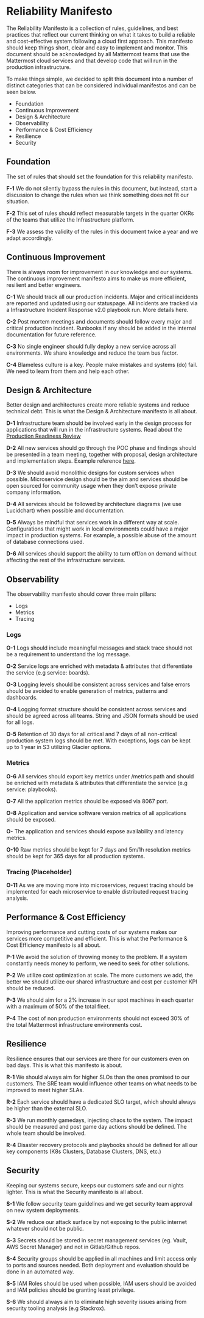 # Reliability Manifesto

The Reliability Manifesto is a collection of rules, guidelines, and best practices that reflect our current thinking on what it takes to build a reliable and cost-effective system following a cloud first approach. This manifesto should keep things short, clear and easy to implement and monitor. This document should be acknowledged by all Mattermost teams that use the Mattermost cloud services and that develop code that will run in the production infrastructure.

To make things simple, we decided to split this document into a number of distinct categories that can be considered individual manifestos and can be seen below. 

- Foundation
- Continuous Improvement 
- Design & Architecture 
- Observability 
- Performance & Cost Efficiency
- Resilience
- Security

## Foundation
The set of rules that should set the foundation for this reliability manifesto.

**F-1** We do not silently bypass the rules in this document, but instead, start a discussion to change the rules when we think something does not fit our situation.

**F-2** This set of rules should reflect measurable targets in the quarter OKRs of the teams that utilize the Infrastructure platform. 

**F-3** We assess the validity of the rules in this document twice a year and we adapt accordingly.

## Continuous Improvement

There is always room for improvement in our knowledge and our systems. The continuous improvement manifesto aims to make us more efficient, resilient and better engineers.

**C-1** We should track all our production incidents. Major and critical incidents are reported and updated using our statuspage. All incidents are tracked via a Infrastructure Incident Response v2.0 playbook run. More details here.

**C-2** Post mortem meetings and documents should follow every major and critical production incident. Runbooks if any should be added in the internal documentation for future reference.

**C-3** No single engineer should fully deploy a new service across all environments. We share knowledge and reduce the team bus factor. 

**C-4** Blameless culture is a key. People make mistakes and systems (do) fail. We need to learn from them and help each other. 

## Design & Architecture

Better design and architectures create more reliable systems and reduce technical debt. This is what the Design & Architecture manifesto is all about. 

**D-1** Infrastructure team should be involved early in the design process for applications that will run in the infrastructure systems. Read about the [Production Readiness Review](/operations/research-and-development/engineering/infrastructure-engineering/production-readiness-review.md)

**D-2** All new services should go through the POC phase and findings should be presented in a team meeting, together with proposal, design architecture and implementation steps. Example reference [here](https://docs.google.com/document/d/1KZlemVB_75Xv4CDao5bcWpKml3fHbpcoAk_gWl8nFSY/edit).

**D-3** We should avoid monolithic designs for custom services when possible. Microservice design should be the aim and services should be open sourced for community usage when they don’t expose private company information.
 
**D-4** All services should be followed by architecture diagrams (we use Lucidchart) when possible and documentation. 

**D-5** Always be mindful that services work in a different way at scale. Configurations that might work in local environments could have a major impact in production systems. For example, a possible abuse of the amount of database connections used. 

**D-6** All services should support the ability to turn off/on on demand without affecting the rest of the infrastructure services.

## Observability

The observability manifesto should cover three main pillars:
- Logs
- Metrics
- Tracing

### Logs

**O-1** Logs should include meaningful messages and stack trace should not be a requirement to understand the log message.

**O-2** Service logs are enriched with metadata & attributes that differentiate the service (e.g service: boards).

**O-3** Logging levels should be consistent across services and false errors should be avoided to enable generation of metrics, patterns and dashboards.

**O-4** Logging format structure should be consistent across services and should be agreed across all teams. String and JSON formats should be used for all logs. 

**O-5** Retention of 30 days for all critical and 7 days of all non-critical production system logs should be met. With exceptions, logs can be kept up to 1 year in S3 utilizing Glacier options.

### Metrics
**O-6** All services should export key metrics under /metrics path and should be enriched with metadata & attributes that differentiate the service (e.g service: playbooks).

**O-7** All the application metrics should be exposed via 8067 port.

**O-8** Application and service software version metrics of all applications should be exposed.

**O-** The application and services should expose availability and latency metrics.

**O-10** Raw metrics should be kept for 7 days and 5m/1h resolution metrics should be kept for 365 days for all production systems. 

### Tracing (Placeholder)
**O-11** As we are moving more into microservices, request tracing should be implemented for each microservice to enable distributed request tracing analysis.

## Performance & Cost Efficiency

Improving performance and cutting costs of our systems makes our services more competitive and efficient. This is what the Performance & Cost Efficiency manifesto is all about. 

**P-1** We avoid the solution of throwing money to the problem. If a system constantly needs money to perform, we need to seek for other solutions.

**P-2** We utilize cost optimization at scale. The more customers we add, the better we should utilize our shared infrastructure and cost per customer KPI should be reduced. 

**P-3** We should aim for a 2% increase in our spot machines in each quarter with a maximum of 50% of the total fleet.

**P-4** The cost of non production environments should not exceed 30% of the total Mattermost infrastructure environments cost.  

## Resilience

Resilience ensures that our services are there for our customers even on bad days. This is what this manifesto is about.

**R-1** We should always aim for higher SLOs than the ones promised to our customers. The SRE team would influence other teams on what needs to be improved to meet higher SLAs. 

**R-2** Each service should have a dedicated SLO target, which should always be higher than the external SLO.

**R-3** We run monthly gamedays, injecting chaos to the system. The impact should be measured and post game day actions should be defined. The whole team should be involved.

**R-4** Disaster recovery protocols and playbooks should be defined for all our key components (K8s Clusters, Database Clusters, DNS, etc.)

## Security

Keeping our systems secure, keeps our customers safe and our nights lighter. This is what the Security manifesto is all about. 

**S-1** We follow security team guidelines and we get security team approval on new system deployments.

**S-2** We reduce our attack surface by not exposing to the public internet whatever should not be public. 

**S-3** Secrets should be stored in secret management services (eg. Vault, AWS Secret Manager) and not in Gitlab/Github repos. 

**S-4** Security groups should be applied in all machines and limit access only to ports and sources needed. Both deployment and evaluation should be done in an automated way.

**S-5** IAM Roles should be used when possible, IAM users should be avoided and IAM policies should be granting least privilege.

**S-6** We should always aim to eliminate high severity issues arising from security tooling analysis (e.g Stackrox).
